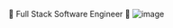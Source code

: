 👋 Full Stack Software Engineer 👋
![image](https://github.com/tanveersys/tanveersys/assets/60293574/5cd892c5-a794-42b7-b6e8-c2cce837ad4b)
